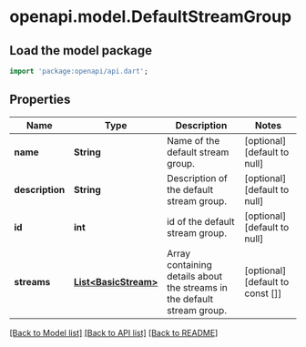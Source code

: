 # openapi.model.DefaultStreamGroup

## Load the model package
```dart
import 'package:openapi/api.dart';
```

## Properties
Name | Type | Description | Notes
------------ | ------------- | ------------- | -------------
**name** | **String** | Name of the default stream group.  | [optional] [default to null]
**description** | **String** | Description of the default stream group.  | [optional] [default to null]
**id** | **int** | id of the default stream group.  | [optional] [default to null]
**streams** | [**List&lt;BasicStream&gt;**](BasicStream.md) | Array containing details about the streams in the default stream group.  | [optional] [default to const []]

[[Back to Model list]](../README.md#documentation-for-models) [[Back to API list]](../README.md#documentation-for-api-endpoints) [[Back to README]](../README.md)


